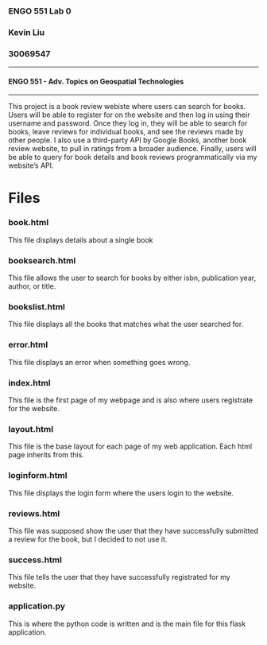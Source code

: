 ### ENGO 551 Lab 0
### Kevin Liu
### 30069547 
------------------
#### ENGO 551 - Adv. Topics on Geospatial Technologies
-------------------
This project is a book review webiste where users can search for books. Users will be able to register for on the website and then log in using their username and password. Once they log in, they will be able to search for books, leave reviews for individual books, and see the reviews made by other people. I also use a third-party API by Google Books, another book review website, to pull in ratings from a broader audience. Finally, users will be able to query for book details and book reviews programmatically via my website’s API. 

# Files

### book.html
This file displays details about a single book

### booksearch.html
This file allows the user to search for books by either isbn, publication year, author, or title.

### bookslist.html
This file displays all the books that matches what the user searched for.

### error.html
This file displays an error when something goes wrong. 

### index.html
This file is the first page of my webpage and is also where users registrate for the website.

### layout.html
This file is the base layout for each page of my web application. Each html page inherits from this.

### loginform.html
This file displays the login form where the users login to the website.

### reviews.html
This file was supposed show the user that they have successfully submitted a review for the book, but I decided to not use it.

### success.html
This file tells the user that they have successfully registrated for my website.

### application.py 
This is where the python code is written and is the main file for this flask application.

